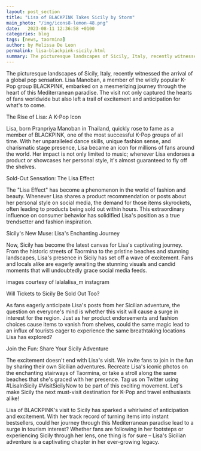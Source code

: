```yaml
---
layout: post_section
title: "Lisa of BLACKPINK Takes Sicily by Storm" 
main_photo: "/img/icons8-lemon-48.png"
date:   2023-08-11 12:36:58 +0100
categories: blog
tags: [news, taormina]
author: by Melissa De Leon
permalink: lisa-blackpink-sicily.html
summary: The picturesque landscapes of Sicily, Italy, recently witnessed the arrival of a global pop sensation. Lisa Manoban, a member of the wildly popular K-Pop group BLACKPINK
---
```


The picturesque landscapes of Sicily, Italy, recently witnessed the arrival of a global pop sensation. Lisa Manoban, a member of the wildly popular K-Pop group BLACKPINK, embarked on a mesmerizing journey through the heart of this Mediterranean paradise. The visit not only captured the hearts of fans worldwide but also left a trail of excitement and anticipation for what's to come.



The Rise of Lisa: A K-Pop Icon

Lisa, born Pranpriya Manoban in Thailand, quickly rose to fame as a member of BLACKPINK, one of the most successful K-Pop groups of all time. With her unparalleled dance skills, unique fashion sense, and charismatic stage presence, Lisa became an icon for millions of fans around the world. Her impact is not only limited to music; whenever Lisa endorses a product or showcases her personal style, it's almost guaranteed to fly off the shelves.



Sold-Out Sensation: The Lisa Effect

The "Lisa Effect" has become a phenomenon in the world of fashion and beauty. Whenever Lisa shares a product recommendation or posts about her personal style on social media, the demand for those items skyrockets, often leading to products being sold out within hours. This extraordinary influence on consumer behavior has solidified Lisa's position as a true trendsetter and fashion inspiration.




Sicily's New Muse: Lisa's Enchanting Journey

Now, Sicily has become the latest canvas for Lisa's captivating journey. From the historic streets of Taormina to the pristine beaches and stunning landscapes, Lisa's presence in Sicily has set off a wave of excitement. Fans and locals alike are eagerly awaiting the stunning visuals and candid moments that will undoubtedly grace social media feeds.




images courtesy of lalalalisa_m instagram


Will Tickets to Sicily Be Sold Out Too?

As fans eagerly anticipate Lisa's posts from her Sicilian adventure, the question on everyone's mind is whether this visit will cause a surge in interest for the region. Just as her product endorsements and fashion choices cause items to vanish from shelves, could the same magic lead to an influx of tourists eager to experience the same breathtaking locations Lisa has explored?

Join the Fun: Share Your Sicily Adventure







The excitement doesn't end with Lisa's visit. We invite fans to join in the fun by sharing their own Sicilian adventures. Recreate Lisa's iconic photos on the enchanting stairways of Taormina, or take a stroll along the same beaches that she's graced with her presence. Tag us on Twitter using #LisaInSicily #VisitSicilyNow to be part of this exciting movement. Let's make Sicily the next must-visit destination for K-Pop and travel enthusiasts alike!




Lisa of BLACKPINK's visit to Sicily has sparked a whirlwind of anticipation and excitement. With her track record of turning items into instant bestsellers, could her journey through this Mediterranean paradise lead to a surge in tourism interest? Whether fans are following in her footsteps or experiencing Sicily through her lens, one thing is for sure – Lisa's Sicilian adventure is a captivating chapter in her ever-growing legacy. 
